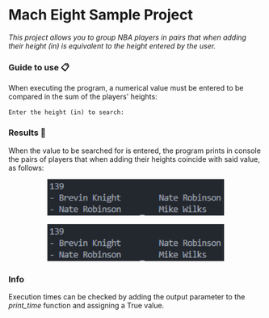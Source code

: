 # Mach Eight Sample Project
_This project allows you to group NBA players in pairs that when adding their height (in) is equivalent to the height entered by the user._

### Guide to use 📋
When executing the program, a numerical value must be entered to be compared in the sum of the players' heights:
```
Enter the height (in) to search:
```
### Results 🔧
When the value to be searched for is entered, the program prints in console the pairs of players that when adding their heights coincide with said value, as follows:
<p align="center">
    <img src="https://github.com/cristiancaalvarez/MachEight_console/blob/main/Results/139.png" width="350" title="hover text">
</p>
<p align="center">
    <img src="https://github.com/cristiancaalvarez/MachEight_console/blob/main/Results/139.png" width="350" title="hover text">
</p>

### Info
Execution times can be checked by adding the output parameter to the _print_time_ function and assigning a True value.
